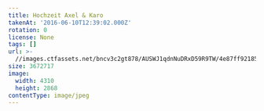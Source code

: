 ```yaml
---
title: Hochzeit Axel & Karo
takenAt: '2016-06-10T12:39:02.000Z'
rotation: 0
license: None
tags: []
url: >-
  //images.ctfassets.net/bncv3c2gt878/AUSWJ1qdnNuDRxD59R9TW/4e87ff921853d3146f5cd519e2608d91/hochzeit-axel--karo_28099994151_o
size: 3672717
image:
  width: 4310
  height: 2868
contentType: image/jpeg
---
```


